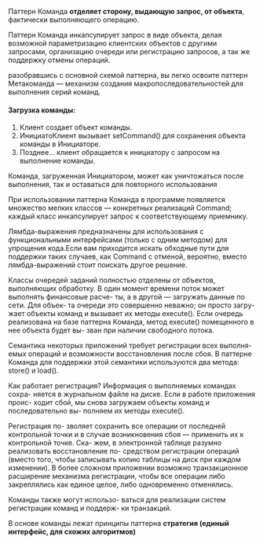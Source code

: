 Паттерн Команда **отделяет сторону, выдающую запрос, от объекта**, фактически выполняющего операцию.

Паттерн Команда инкапсулирует запрос в виде объекта, делая возможной параметризацию клиентских объектов с другими
запросами, организацию очереди или регистрацию запросов, а так же поддержку отмены операций.

разобравшись с основной схемой
паттерна, вы легко освоите паттерн Метакоманда — механизм создания макропоследовательностей для выполнения
серий команд.

#### Загрузка команды:

1. Клиент создает объект команды.
2. ИнициатоКлиент вызывает setCommand() для сохранения объекта команды в Инициаторе.
3. Позднее... клиент обращается к инициатору с запросом на выполнение команды.

Команда, загруженная Инициатором, может как уничтожаться после выполнения, так и оставаться для повторного использования

При использовании паттерна Команда в программе появляется множество мелких классов — конкретных
реализаций Command; каждый класс инкапсулирует запрос к соответствующему приемнику.

Лямбда-выражения предназначены для использования с функциональными интерфейсами (только с одним методом) для
упрощения кода.Если вам приходится искать обходные пути для поддержки таких случаев, как Command с отменой, вероятно,
вместо лямбда-выражений стоит поискать другое решение.

Классы очередей заданий полностью отделены от
объектов, выполняющих обработку. В один момент
времени поток может выполнять финансовые расче-
ты, а в другой — загружать данные по сети. Для объек-
та очереди это совершенно неважно; он просто загру-
жает объекты команд и вызывает их методы execute().
Если очередь реализована на базе паттерна Команда,
метод execute() помещенного в нее объекта будет вы-
зван при наличии свободного потока.

Семантика некоторых приложений требует регистрации всех выполня-
емых операций и возможности восстановления после сбоя. В паттерне
Команда для поддержки этой семантики используются два метода: store()
и load().

Как работает регистрация? Информация о выполняемых командах сохра-
няется в журнальном файле на диске. Если в работе приложения проис-
ходит сбой, мы снова загружаем объекты команд и последовательно вы-
полняем их методы execute().

Регистрация по-
зволяет сохранить все операции от последней контрольной точки и в
случае возникновения сбоя — применить их к контрольной точке.
Ска-
жем, в электронной таблице разумно реализовать восстановление по-
средством регистрации операций (вместо того, чтобы записывать копию
таблицы на диск при каждом изменении). В более сложном приложении
возможно транзакционное расширение механизма регистрации, чтобы
все операции либо закреплялись как единое целое, либо одновременно
отменялись.

Команды также могут использо-
ваться для реализации систем
регистрации команд и поддерж-
ки транзакций.

В основе  команды лежат принципы паттерна **стратегия (единый интерфейс, для схожих алгоритмов)**
